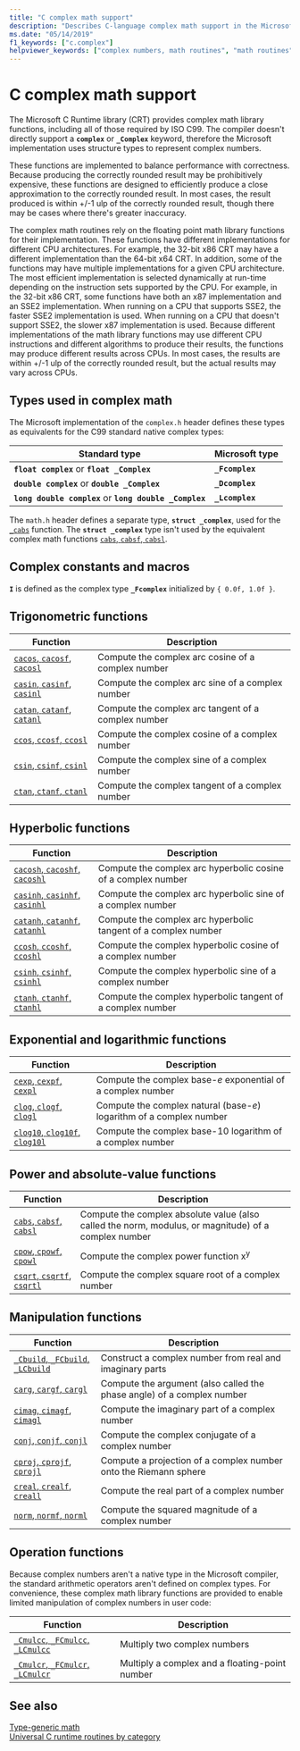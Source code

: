 ```yaml
---
title: "C complex math support"
description: "Describes C-language complex math support in the Microsoft C runtime library (CRT)"
ms.date: "05/14/2019"
f1_keywords: ["c.complex"]
helpviewer_keywords: ["complex numbers, math routines", "math routines", "complex numbers"]
---
```

# C complex math support

The Microsoft C Runtime library (CRT) provides complex math library functions, including all of those required by ISO C99. The compiler doesn't directly support a **`complex`** or **`_Complex`** keyword, therefore the Microsoft implementation uses structure types to represent complex numbers.

These functions are implemented to balance performance with correctness. Because producing the correctly rounded result may be prohibitively expensive, these functions are designed to efficiently produce a close approximation to the correctly rounded result. In most cases, the result produced is within +/-1 ulp of the correctly rounded result, though there may be cases where there's greater inaccuracy.

The complex math routines rely on the floating point math library functions for their implementation. These functions have different implementations for different CPU architectures. For example, the 32-bit x86 CRT may have a different implementation than the 64-bit x64 CRT. In addition, some of the functions may have multiple implementations for a given CPU architecture. The most efficient implementation is selected dynamically at run-time depending on the instruction sets supported by the CPU. For example, in the 32-bit x86 CRT, some functions have both an x87 implementation and an SSE2 implementation. When running on a CPU that supports SSE2, the faster SSE2 implementation is used. When running on a CPU that doesn't support SSE2, the slower x87 implementation is used. Because different implementations of the math library functions may use different CPU instructions and different algorithms to produce their results, the functions may produce different results across CPUs. In most cases, the results are within +/-1 ulp of the correctly rounded result, but the actual results may vary across CPUs.

## Types used in complex math

The Microsoft implementation of the `complex.h` header defines these types as equivalents for the C99 standard native complex types:

|Standard type|Microsoft type|
|-|-|
|**`float complex`** or **`float _Complex`**|**`_Fcomplex`**|
|**`double complex`** or **`double _Complex`**|**`_Dcomplex`**|
|**`long double complex`** or **`long double _Complex`**|**`_Lcomplex`**|

The `math.h` header defines a separate type, **`struct _complex`**, used for the [`_cabs`](../c-runtime-library/reference/cabs.md) function. The **`struct _complex`** type isn't used by the equivalent complex math functions [`cabs`, `cabsf`, `cabsl`](../c-runtime-library/reference/cabs-cabsf-cabsl.md).

## Complex constants and macros

**`I`** is defined as the complex type **`_Fcomplex`** initialized by `{ 0.0f, 1.0f }`.

## Trigonometric functions

|Function|Description|
|-|-|
|[`cacos`, `cacosf`, `cacosl`](../c-runtime-library/reference/cacos-cacosf-cacosl.md)|Compute the complex arc cosine of a complex number|
|[`casin`, `casinf`, `casinl`](../c-runtime-library/reference/casin-casinf-casinl.md)|Compute the complex arc sine of a complex number|
|[`catan`, `catanf`, `catanl`](../c-runtime-library/reference/catan-catanf-catanl.md)|Compute the complex arc tangent of a complex number|
|[`ccos`, `ccosf`, `ccosl`](../c-runtime-library/reference/ccos-ccosf-ccosl.md)|Compute the complex cosine of a complex number|
|[`csin`, `csinf`, `csinl`](../c-runtime-library/reference/csin-csinf-csinl.md)|Compute the complex sine of a complex number|
|[`ctan`, `ctanf`, `ctanl`](../c-runtime-library/reference/ctan-ctanf-ctanl.md)|Compute the complex tangent of a complex number|

## Hyperbolic functions

|Function|Description|
|-|-|
|[`cacosh`, `cacoshf`, `cacoshl`](../c-runtime-library/reference/cacosh-cacoshf-cacoshl.md)|Compute the complex arc hyperbolic cosine of a complex number|
|[`casinh`, `casinhf`, `casinhl`](../c-runtime-library/reference/casinh-casinhf-casinhl.md)|Compute the complex arc hyperbolic sine of a complex number|
|[`catanh`, `catanhf`, `catanhl`](../c-runtime-library/reference/catanh-catanhf-catanhl.md)|Compute the complex arc hyperbolic tangent of a complex number|
|[`ccosh`, `ccoshf`, `ccoshl`](../c-runtime-library/reference/ccosh-ccoshf-ccoshl.md)|Compute the complex hyperbolic cosine of a complex number|
|[`csinh`, `csinhf`, `csinhl`](../c-runtime-library/reference/csinh-csinhf-csinhl.md)|Compute the complex hyperbolic sine of a complex number|
|[`ctanh`, `ctanhf`, `ctanhl`](../c-runtime-library/reference/ctanh-ctanhf-ctanhl.md)|Compute the complex hyperbolic tangent of a complex number|

## Exponential and logarithmic functions

|Function|Description|
|-|-|
|[`cexp`, `cexpf`, `cexpl`](../c-runtime-library/reference/cexp-cexpf-cexpl.md)|Compute the complex base-*e* exponential of a complex number|
|[`clog`, `clogf`, `clogl`](../c-runtime-library/reference/clog-clogf-clogl.md)|Compute the complex natural (base-*e*) logarithm of a complex number|
|[`clog10`, `clog10f`, `clog10l`](../c-runtime-library/reference/clog10-clog10f-clog10l.md)|Compute the complex base-10 logarithm of a complex number|

## Power and absolute-value functions

|Function|Description|
|-|-|
|[`cabs`, `cabsf`, `cabsl`](../c-runtime-library/reference/cabs-cabsf-cabsl.md)|Compute the complex absolute value (also called the norm, modulus, or magnitude) of a complex number|
|[`cpow`, `cpowf`, `cpowl`](../c-runtime-library/reference/cpow-cpowf-cpowl.md)|Compute the complex power function x<sup>y</sup>|
|[`csqrt`, `csqrtf`, `csqrtl`](../c-runtime-library/reference/csqrt-csqrtf-csqrtl.md)|Compute the complex square root of a complex number|

## Manipulation functions

|Function|Description|
|-|-|
|[`_Cbuild`, `_FCbuild`, `_LCbuild`](../c-runtime-library/reference/cbuild-fcbuild-lcbuild.md)|Construct a complex number from real and imaginary parts|
|[`carg`, `cargf`, `cargl`](../c-runtime-library/reference/carg-cargf-cargl.md)|Compute the argument (also called the phase angle) of a complex number|
|[`cimag`, `cimagf`, `cimagl`](../c-runtime-library/reference/cimag-cimagf-cimagl.md)|Compute the imaginary part of a complex number|
|[`conj`, `conjf`, `conjl`](../c-runtime-library/reference/conj-conjf-conjl.md)|Compute the complex conjugate of a complex number|
|[`cproj`, `cprojf`, `cprojl`](../c-runtime-library/reference/cproj-cprojf-cprojl.md)|Compute a projection of a complex number onto the Riemann sphere|
|[`creal`, `crealf`, `creall`](../c-runtime-library/reference/creal-crealf-creall.md)|Compute the real part of a complex number|
|[`norm`, `normf`, `norml`](../c-runtime-library/reference/norm-normf-norml1.md)|Compute the squared magnitude of a complex number|

## Operation functions

Because complex numbers aren't a native type in the Microsoft compiler, the standard arithmetic operators aren't defined on complex types. For convenience, these complex math library functions are provided to enable limited manipulation of complex numbers in user code:

|Function|Description|
|-|-|
|[`_Cmulcc`, `_FCmulcc`, `_LCmulcc`](../c-runtime-library/reference/cmulcc-fcmulcc-lcmulcc.md)|Multiply two complex numbers|
|[`_Cmulcr`, `_FCmulcr`, `_LCmulcr`](../c-runtime-library/reference/cmulcr-fcmulcr-lcmulcr.md)|Multiply a complex and a floating-point number|

## See also

[Type-generic math](tgmath.md)\
[Universal C runtime routines by category](../c-runtime-library/run-time-routines-by-category.md)
